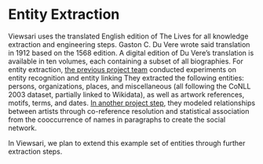 # Entity Extraction
Viewsari uses the translated English edition of The Lives for all
knowledge extraction and engineering steps. Gaston C. Du Vere wrote said translation in 1912
based on the 1568 edition. A digital edition of Du Vere’s translation is available in ten volumes, each containing a subset of all biographies.
For entity extraction, [the previous project team](https://github.com/ISE-FIZKarlsruhe/vasari_nlp/) conducted experiments on entity 
recognition and entity linking
They extracted the following entities: persons, organizations, places, and miscellaneous (all following the CoNLL 2003 dataset, partially linked
to Wikidata), as well as artwork references, motifs, terms, and dates. 
[In another project step](https://github.com/ISE-FIZKarlsruhe/vasari_network), they modeled relationships between artists through co-reference resolution and statistical association from the cooccurrence of names in
paragraphs to create the social network.

In Viewsari, we plan to extend this example set of entities through further extraction steps.